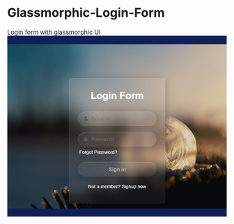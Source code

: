 # Glassmorphic-Login-Form
Login form with glassmorphic UI
![screenshot](https://github.com/Adedeji-Taiwo/Glassmorphic-Login-Form/blob/main/screencapture-file-C-Users-TAIWO-ADEDEJI-M-Documents-HTML-CSS-loginform-html-2021-07-05-11_21_30.png)
